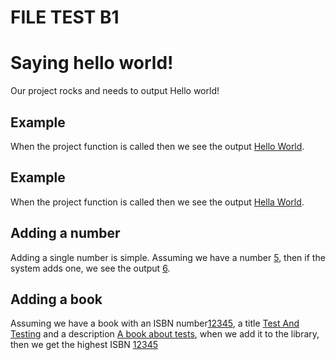 [](i:NodeInvoker)
[](m:../../testFacade.js)

# FILE TEST B1

# Saying hello world!
Our project rocks and needs to output Hello world!

## Example
When the project function is called then we see the output [Hello World](t:Test.testHelloWorld()).

## Example
When the project function is called then we see the output [Hella World](t:Test.testHelloWorld()).

## Adding a number

Adding a single number is simple.
Assuming we have a number [5](var:number), then if the system adds one, 
we see the output [6](t:Test.testPlusOne(number)).

## Adding a book
Assuming we have a book with an ISBN number[12345](var:isbn), a title [Test And Testing](var:title) and a description [A book about tests](var:test),
when we add it to the library, then we get the highest ISBN [12345](t:testLibraryAddBook(isbn,title,test))
